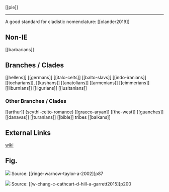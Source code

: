 [[pie]]

---

A good standard for cladistic nomenclature:  [[olander2019]]

## Non-IE
[[barbarians]]

## Branches / Clades
[[hellens]]
[[germans]]
[[italo-celts]]
[[balto-slavs]]
[[indo-iranians]]
[[tocharians]], [[kushans]]
[[anatolians]]
[[armenians]]
[[cimmerians]]
[[liburnians]]
[[ligurians]]
[[lusitanians]]

### Other Branches / Clades
[[arthur]] (scythi-celto-romance)
[[graeco-aryan]]
[[the-west]]
[[guanches]]
[[danavas]]
[[turanians]]
[[bible]] tribes
[[balkans]]



## External Links
[wiki](https://en.wikipedia.org/wiki/Indo-European-migrations)



## Fig.

![](a/d-ringe-t-warnow-a-taylor2002p87.png)
Source: [[ringe-warnow-taylor-a-2002]]p87

![](a/w-chang-c-cathcart-d-hill-a-garrett2015p200.png)
Source: [[w-chang-c-cathcart-d-hill-a-garrett2015]]p200